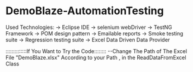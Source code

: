 # DemoBlaze-AutomationTesting
Used Technologies: -> Eclipse IDE -> selenium webDriver -> TestNG Framework -> POM design pattern -> Emailable reports -> Smoke testing suite -> Regression testing suite -> Excel Data Driven Data Provider

::::::::::::::If You Want to Try the Code:::::::: --Change The Path of The Excel File "DemoBlaze.xlsx" According to your Path , in the ReadDataFromExcel Class
